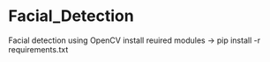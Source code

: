 # Facial_Detection
Facial detection using OpenCV
install reuired modules -> pip install -r requirements.txt
